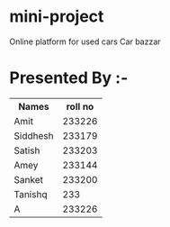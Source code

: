 # mini-project
Online platform for used cars
Car bazzar
<h1>Presented By :-</h1>

<table>
<tr>
  <th>Names</th>
 <th>roll no</th>

 </tr>
 <tr>

  <td>Amit</td>

 <td>233226</td>

 </tr>
  <tr>

  <td>Siddhesh</td>

 <td>233179</td>

 </tr>
  <tr>

  <td>Satish</td>

 <td>233203</td>

 </tr>
  
  <tr>

  <td>Amey</td>

 <td>233144</td>

 </tr>
  <tr>

  <td>Sanket</td>

 <td>233200</td>

 </tr>
  <tr>

  <td>Tanishq</td>

 <td>233</td>

 </tr>
  <tr>

  <td>A</td>

 <td>233226</td>

 </tr>
</table>



